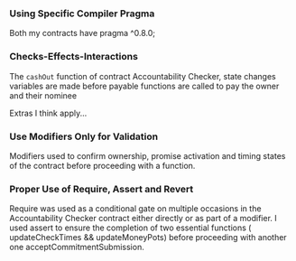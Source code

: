 ### Using Specific Compiler Pragma

Both my contracts have pragma ^0.8.0;

### Checks-Effects-Interactions

The `cashOut` function of contract Accountability Checker, state changes variables are made before payable functions are called to pay the owner and their nominee

Extras I think apply...

### Use Modifiers Only for Validation

Modifiers used to confirm ownership, promise activation and timing states of the contract before proceeding with a function.

### Proper Use of Require, Assert and Revert

Require was used as a conditional gate on multiple occasions in the Accountability Checker contract either directly or as part of a modifier. I used assert to ensure the completion of two essential functions ( updateCheckTimes && updateMoneyPots) before proceeding with another one acceptCommitmentSubmission.
